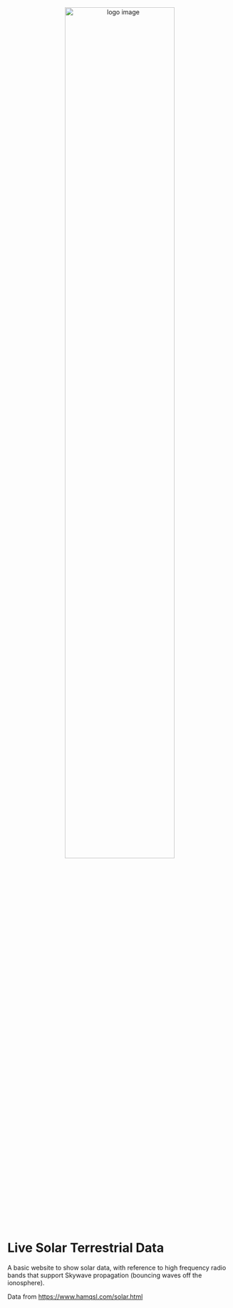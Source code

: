 <div align="center">
  <img src="assets/repoimage.jpg" alt="logo image" width="70%"/></a>
 </div>

# Live Solar Terrestrial Data

A basic website to show solar data, with reference to high frequency radio bands that support Skywave propagation (bouncing waves off the ionosphere).

Data from https://www.hamqsl.com/solar.html
